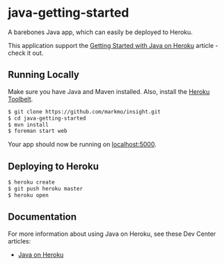 # java-getting-started

A barebones Java app, which can easily be deployed to Heroku.

This application support the [Getting Started with Java on Heroku](https://devcenter.heroku.com/articles/getting-started-with-java) article - check it out.

## Running Locally

Make sure you have Java and Maven installed.  Also, install the [Heroku Toolbelt](https://toolbelt.heroku.com/).

```sh
$ git clone https://github.com/markmo/insight.git
$ cd java-getting-started
$ mvn install
$ foreman start web
```

Your app should now be running on [localhost:5000](http://localhost:5000/).

## Deploying to Heroku

```sh
$ heroku create
$ git push heroku master
$ heroku open
```

## Documentation

For more information about using Java on Heroku, see these Dev Center articles:

- [Java on Heroku](https://devcenter.heroku.com/categories/java)

